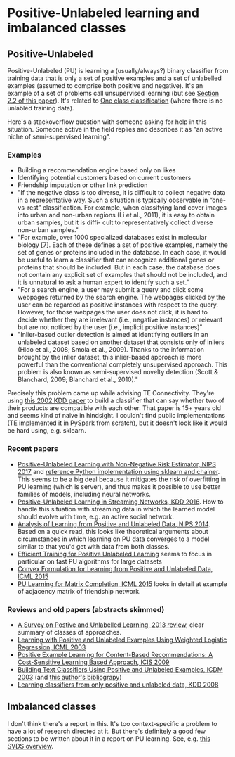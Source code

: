 # Positive-Unlabeled learning and imbalanced classes

## Positive-Unlabeled

Positive-Unlabeled (PU) is learning a (usually/always?) binary classifier from
training data that is only a set of positive examples and a set of unlabelled
examples (assumed to comprise both positive and negative). It's an example of a
set of problems call unsupervised learning (but see [Section 2.2 of this
paper](https://arxiv.org/abs/1608.06807)). It's related to [One class
classification](https://en.wikipedia.org/wiki/One-class_classification) (where
there is no unlabled training data).

Here's a stackoverflow question with someone asking for help in this situation.
Someone active in the field replies and describes it as "an active niche of
semi-supervised learning".

### Examples

 - Building a recommendation engine based only on likes
 - Identifying potential customers based on current customers
 - Friendship imputation or other link prediction
 - "If the negative class is too diverse, it is difficult to collect negative
   data in a representative way. Such a situation is typically observable in
   “one-vs-rest” classification. For example, when classifying land cover
   images into urban and non-urban regions (Li et al., 2011), it is easy to
   obtain urban samples, but it is diffi- cult to representatively collect
   diverse non-urban samples."
 - "For example, over 1000 specialized databases exist in molecular biology
   [7]. Each of these defines a set of positive examples, namely the set of
   genes or proteins included in the database. In each case, it would be useful
   to learn a classifier that can recognize additional genes or proteins that
   should be included. But in each case, the database does not contain any
   explicit set of examples that should not be included, and it is unnatural to
   ask a human expert to identify such a set."
 - "For a search engine, a user may submit a query and click some webpages
   returned by the search engine. The webpages clicked by the user can be
   regarded as positive instances with respect to the query. However, for those
   webpages the user does not click, it is hard to decide whether they are
   irrelevant (i.e., negative instances) or relevant but are not noticed by the
   user (i.e., implicit positive instances)"
 - "Inlier-based outlier detection is aimed at identifying outliers in an
   unlabeled dataset based on another dataset that consists only of inliers
   (Hido et al., 2008; Smola et al., 2009). Thanks to the information brought
   by the inlier dataset, this inlier-based approach is more powerful than the
   conventional completely unsupervised approach. This problem is also known as
   semi-supervised novelty detection (Scott & Blanchard, 2009; Blanchard et
   al., 2010)."

Precisely this problem came up while advising TE Connectivity. They're using
[this 2002 KDD
paper](https://experts.illinois.edu/en/publications/pebl-positive-example-based-learning-for-web-page-classification-)
to build a classifier that can say whether two of their products are compatible
with each other. That paper is 15+ years old and seems kind of naive in
hindsight. I couldn't find public implementations (TE implemented it in PySpark
from scratch), but it doesn't look like it would be hard using, e.g. sklearn.

### Recent papers

 - [Positive-Unlabeled Learning with Non-Negative Risk Estimator, NIPS
   2017](https://arxiv.org/abs/1703.00593) and [reference Python implementation
   using sklearn and chainer](https://github.com/kiryor/NNPUlearning). This
   seems to be a big deal because it mitigates the risk of overfitting in PU
   learning (which is server), and thus makes it possible to use better
   families of models, including neural networks.
 - [Positive-Unlabeled Learning in Streaming Networks, KDD
   2016](http://www.kdd.org/kdd2016/subtopic/view/positive-unlabeled-learning-in-streaming-networks/670).
   How to handle this situation with streaming data in which the learned model
   should evolve with time, e.g. an active social network.
 - [Analysis of Learning from Positive and Unlabeled Data, NIPS
   2014](https://papers.nips.cc/paper/5509-analysis-of-learning-from-positive-and-unlabeled-data.pdf).
   Based on a quick read, this looks like theoretical arguments about
   circumstances in which learning on PU data converges to a model similar to
   that you'd get with data from both classes.
 - [Efficient Training for Positive Unlabeled
   Learning](https://arxiv.org/abs/1608.06807) seems to focus in particular on
   fast PU algorithms for large datasets
 - [Convex Formulation for Learning from Positive and Unlabeled Data, ICML
   2015](http://proceedings.mlr.press/v37/plessis15.pdf)
 - [PU Learning for Matrix Completion, ICML
   2015](http://proceedings.mlr.press/v37/hsiehb15.pdf) looks in detail at
   example of adjacency matrix of friendship network.

### Reviews and old papers (abstracts skimmed)

 - [A Survey on Postive and Unlabelled Learning, 2013
   review](https://www.eecis.udel.edu/~vijay/fall13/snlp/lit-survey/PositiveLearning.pdf),
   clear summary of classes of approaches.
 - [Learning with Positive and Unlabeled Examples Using Weighted Logistic
   Regression, ICML
   2003](https://www.cs.uic.edu/~liub/publications/icml-03.pdf)
 - [Positive Example Learning for Content-Based Recommendations: A
   Cost-Sensitive Learning Based Approach, ICIS
   2009](http://aisel.aisnet.org/cgi/viewcontent.cgi?article=1017&context=icis2009)
 - [Building Text Classifiers Using Positive and Unlabeled Examples, ICDM
   2003](https://www.cs.uic.edu/~liub/publications/ICDM-03.pdf) (and [this
   author's
   bibliograpy](https://www.cs.uic.edu/~liub/NSF/PSC-IIS-0307239.html))
 - [Learning classifiers from only positive and unlabeled
   data, KDD 2008](https://dl.acm.org/citation.cfm?id=1401920&dl=ACM&coll=DL)

## Imbalanced classes

I don't think there's a report in this. It's too context-specific a problem to
have a lot of research directed at it. But there's definitely a good few
sections to be written about it in a report on PU learning. See, e.g. [this SVDS
overview](https://www.svds.com/learning-imbalanced-classes/).
